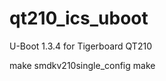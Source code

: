 qt210_ics_uboot
===============

U-Boot 1.3.4 for Tigerboard QT210

make smdkv210single_config
make
